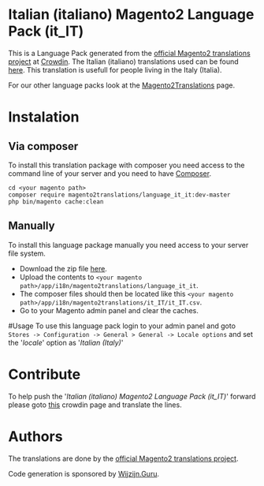 # Italian (italiano) Magento2 Language Pack (it_IT)
This is a Language Pack generated from the [official Magento2 translations project](https://crowdin.com/project/magento-2) at [Crowdin](https://crowdin.com).
The Italian (italiano) translations used can be found [here](https://crowdin.com/project/magento-2/it).
This translation is usefull for people living in the Italy (Italia).

For our other language packs look at the [Magento2Translations](http://magento2translations.github.io/) page.

# Instalation
## Via composer
To install this translation package with composer you need access to the command line of your server and you need to have [Composer](https://getcomposer.org).
```
cd <your magento path>
composer require magento2translations/language_it_it:dev-master
php bin/magento cache:clean
```
## Manually
To install this language package manually you need access to your server file system.
* Download the zip file [here](https://github.com/Magento2Translations/language_it_it/archive/master.zip).
* Upload the contents to `<your magento path>/app/i18n/magento2translations/language_it_it`.
* The composer files should then be located like this `<your magento path>/app/i18n/magento2translations/it_IT/it_IT.csv`.
* Go to your Magento admin panel and clear the caches.

#Usage
To use this language pack login to your admin panel and goto `Stores -> Configuration -> General > General -> Locale options` and set the '*locale*' option as '*Italian (Italy)*'

# Contribute
To help push the '*Italian (italiano) Magento2 Language Pack (it_IT)*' forward please goto [this](https://crowdin.com/project/magento-2/it) crowdin page and translate the lines.

# Authors
The translations are done by the [official Magento2 translations project](https://crowdin.com/project/magento-2).

Code generation is sponsored by [Wijzijn.Guru](http://www.wijzijn.guru/).